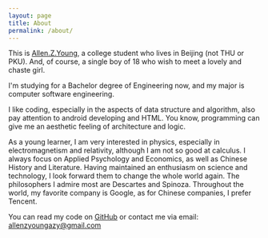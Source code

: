 ```yaml
---
layout: page
title: About
permalink: /about/
---
```


This is [Allen.Z.Young](http://www.facebook.com/allzyoung), a college student who lives in Beijing (not THU or PKU). And, of course, a single boy of 18 who wish to meet a lovely and chaste girl.

I'm studying for a Bachelor degree of Engineering now, and my major is computer software engineering.

I like coding, especially in the aspects of data structure and algorithm, also pay attention to android developing and HTML. You know, programming can give me an aesthetic feeling of architecture and logic.

As a young learner, I am very interested in physics, especially in electromagnetism and relativity, although I am not so good at calculus. I always focus on Applied Psychology and Economics, as well as Chinese History and Literature. Having maintained an enthusiasm on science and technology, I look forward them to change the whole world again. The philosophers I admire most are Descartes and Spinoza. Throughout the world, my favorite company is Google, as for Chinese companies, I prefer Tencent.

You can read my code on [GitHub](http://github.com/allenzyoung) or contact me via email: [allenzyoungazy@gmail.com](mailto:allenzyoungazy@gmail.com)
